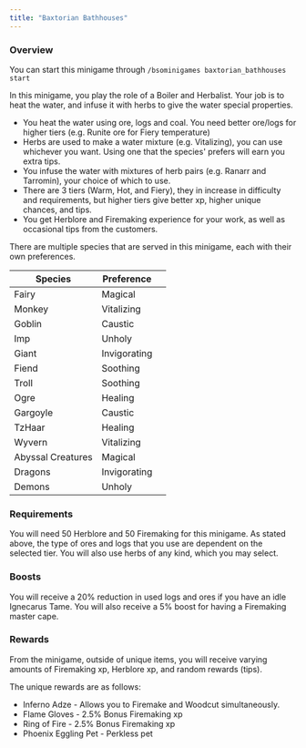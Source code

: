 ```yaml
---
title: "Baxtorian Bathhouses"
---
```


### Overview

You can start this minigame through `/bsominigames baxtorian_bathhouses start`

In this minigame, you play the role of a Boiler and Herbalist. Your job is to heat the water, and infuse it with herbs to give the water special properties.

- You heat the water using ore, logs and coal. You need better ore/logs for higher tiers (e.g. Runite ore for Fiery temperature)
- Herbs are used to make a water mixture (e.g. Vitalizing), you can use whichever you want. Using one that the species' prefers will earn you extra tips.
- You infuse the water with mixtures of herb pairs (e.g. Ranarr and Tarromin), your choice of which to use.
- There are 3 tiers (Warm, Hot, and Fiery), they in increase in difficulty and requirements, but higher tiers give better xp, higher unique chances, and tips.
- You get Herblore and Firemaking experience for your work, as well as occasional tips from the customers.

There are multiple species that are served in this minigame, each with their own preferences.

<table><thead><tr><th>Species</th><th>Preference</th><th data-hidden></th></tr></thead><tbody><tr><td>Fairy</td><td>Magical</td><td></td></tr><tr><td>Monkey</td><td>Vitalizing</td><td></td></tr><tr><td>Goblin</td><td>Caustic</td><td></td></tr><tr><td>Imp</td><td>Unholy</td><td></td></tr><tr><td>Giant</td><td>Invigorating</td><td></td></tr><tr><td>Fiend</td><td>Soothing</td><td></td></tr><tr><td>Troll</td><td>Soothing</td><td></td></tr><tr><td>Ogre</td><td>Healing</td><td></td></tr><tr><td>Gargoyle</td><td>Caustic</td><td></td></tr><tr><td>TzHaar</td><td>Healing</td><td></td></tr><tr><td>Wyvern</td><td>Vitalizing</td><td></td></tr><tr><td>Abyssal Creatures</td><td>Magical</td><td></td></tr><tr><td>Dragons</td><td>Invigorating</td><td></td></tr><tr><td>Demons</td><td>Unholy</td><td></td></tr></tbody></table>

### Requirements

You will need 50 Herblore and 50 Firemaking for this minigame. As stated above, the type of ores and logs that you use are dependent on the selected tier. You will also use herbs of any kind, which you may select.

### Boosts

You will receive a 20% reduction in used logs and ores if you have an idle Ignecarus Tame. You will also receive a 5% boost for having a Firemaking master cape.

### Rewards

From the minigame, outside of unique items, you will receive varying amounts of Firemaking xp, Herblore xp, and random rewards (tips).

The unique rewards are as follows:

- Inferno Adze - Allows you to Firemake and Woodcut simultaneously.
- Flame Gloves - 2.5% Bonus Firemaking xp
- Ring of Fire - 2.5% Bonus Firemaking xp
- Phoenix Eggling Pet - Perkless pet
